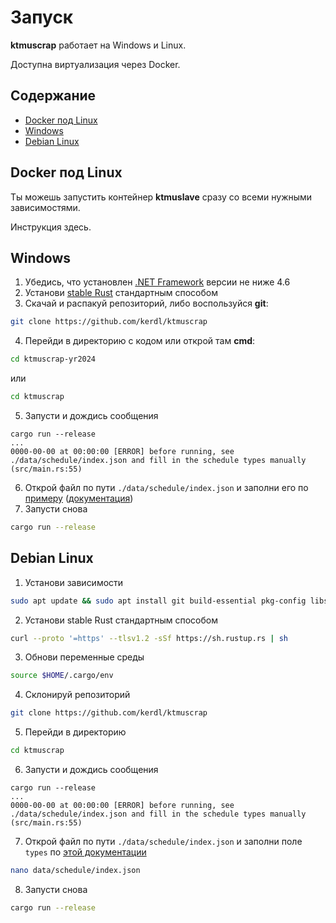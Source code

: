 # Запуск
**ktmuscrap** работает на Windows и Linux.

Доступна виртуализация через Docker.


## Содержание
- [Docker под Linux](#docker-под-linux)
- [Windows](#windows)
- [Debian Linux](#debian-linux)


## Docker под Linux
Ты можешь запустить контейнер **ktmuslave** сразу со всеми нужными зависимостями.

Инструкция здесь.


## Windows
1. Убедись, что установлен [.NET Framework](https://support.microsoft.com/en-us/topic/microsoft-net-framework-4-8-offline-installer-for-windows-9d23f658-3b97-68ab-d013-aa3c3e7495e0)
версии не ниже 4.6
2. Установи [stable Rust](https://www.rust-lang.org/tools/install)
стандартным способом
3. Скачай и распакуй репозиторий,
либо воспользуйся **git**:
```bash
git clone https://github.com/kerdl/ktmuscrap
```
4. Перейди в директорию с кодом или открой там **cmd**:
```bash
cd ktmuscrap-yr2024
```
или
```bash
cd ktmuscrap
```
5. Запусти и дождись сообщения
```
cargo run --release
...
0000-00-00 at 00:00:00 [ERROR] before running, see ./data/schedule/index.json and fill in the schedule types manually (src/main.rs:55)
```
6. Открой файл по пути `./data/schedule/index.json`
и заполни его по
[примеру](/doc/ru/configuring.md#пример-расписаний) ([документация](/doc/ru/configuring.md#расписания))
7. Запусти снова
```bash
cargo run --release
```


## Debian Linux
1. Установи зависимости
```bash
sudo apt update && sudo apt install git build-essential pkg-config libssl-dev -y
```
2. Установи stable Rust стандартным способом
```bash
curl --proto '=https' --tlsv1.2 -sSf https://sh.rustup.rs | sh
```
3. Обнови переменные среды
```bash
source $HOME/.cargo/env
```
4. Склонируй репозиторий
```bash
git clone https://github.com/kerdl/ktmuscrap
```
5. Перейди в директорию
```bash
cd ktmuscrap
```
6. Запусти и дождись сообщения
```
cargo run --release
...
0000-00-00 at 00:00:00 [ERROR] before running, see ./data/schedule/index.json and fill in the schedule types manually (src/main.rs:55)
```
7. Открой файл по пути `./data/schedule/index.json` и заполни поле `types`
по [этой документации](/doc/ru/configuring.md#types)
```bash
nano data/schedule/index.json
```
8. Запусти снова
```bash
cargo run --release
```
